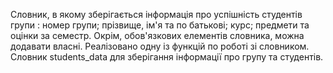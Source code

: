 Словник, в якому зберігається інформація про успішність студентів групи : номер групи; прізвище, ім'я та по батькові; курс; предмети та оцінки за семестр. Окрім, обов'язкових елементів словника, можна додавати власні. Реалізовано одну із функцій по роботі зі словником. Словник students_data для зберігання інформації про групу та студентів.
